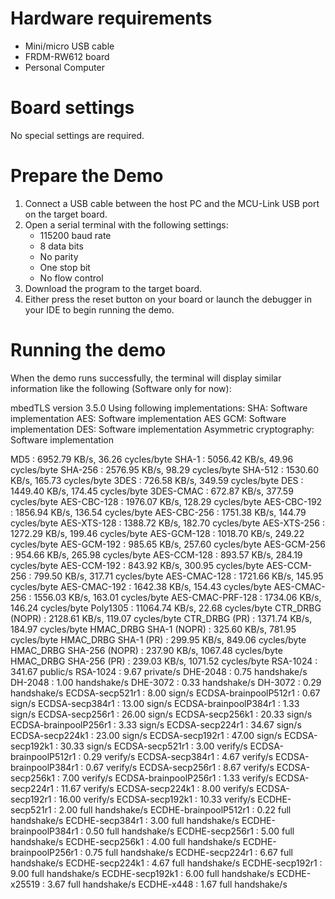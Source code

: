 Hardware requirements
=====================
- Mini/micro USB cable
- FRDM-RW612 board
- Personal Computer

Board settings
==============
No special settings are required.

Prepare the Demo
================
1.  Connect a USB cable between the host PC and the MCU-Link USB port on the target board. 
2.  Open a serial terminal with the following settings:
    - 115200 baud rate
    - 8 data bits
    - No parity
    - One stop bit
    - No flow control
3.  Download the program to the target board.
4.  Either press the reset button on your board or launch the debugger in your IDE to begin running the demo.

Running the demo
================
When the demo runs successfully, the terminal will display similar information like the following (Software only for now):

mbedTLS version 3.5.0
Using following implementations:
  SHA: Software implementation
  AES: Software implementation
  AES GCM: Software implementation
  DES: Software implementation
  Asymmetric cryptography: Software implementation

  MD5                      :  6952.79 KB/s,   36.26 cycles/byte
  SHA-1                    :  5056.42 KB/s,   49.96 cycles/byte
  SHA-256                  :  2576.95 KB/s,   98.29 cycles/byte
  SHA-512                  :  1530.60 KB/s,  165.73 cycles/byte
  3DES                     :  726.58 KB/s,  349.59 cycles/byte
  DES                      :  1449.40 KB/s,  174.45 cycles/byte
  3DES-CMAC                :  672.87 KB/s,  377.59 cycles/byte
  AES-CBC-128              :  1976.07 KB/s,  128.29 cycles/byte
  AES-CBC-192              :  1856.94 KB/s,  136.54 cycles/byte
  AES-CBC-256              :  1751.38 KB/s,  144.79 cycles/byte
  AES-XTS-128              :  1388.72 KB/s,  182.70 cycles/byte
  AES-XTS-256              :  1272.29 KB/s,  199.46 cycles/byte
  AES-GCM-128              :  1018.70 KB/s,  249.22 cycles/byte
  AES-GCM-192              :  985.65 KB/s,  257.60 cycles/byte
  AES-GCM-256              :  954.66 KB/s,  265.98 cycles/byte
  AES-CCM-128              :  893.57 KB/s,  284.19 cycles/byte
  AES-CCM-192              :  843.92 KB/s,  300.95 cycles/byte
  AES-CCM-256              :  799.50 KB/s,  317.71 cycles/byte
  AES-CMAC-128             :  1721.66 KB/s,  145.95 cycles/byte
  AES-CMAC-192             :  1642.38 KB/s,  154.43 cycles/byte
  AES-CMAC-256             :  1556.03 KB/s,  163.01 cycles/byte
  AES-CMAC-PRF-128         :  1734.06 KB/s,  146.24 cycles/byte
  Poly1305                 :  11064.74 KB/s,   22.68 cycles/byte
  CTR_DRBG (NOPR)          :  2128.61 KB/s,  119.07 cycles/byte
  CTR_DRBG (PR)            :  1371.74 KB/s,  184.97 cycles/byte
  HMAC_DRBG SHA-1 (NOPR)   :  325.60 KB/s,  781.95 cycles/byte
  HMAC_DRBG SHA-1 (PR)     :  299.95 KB/s,  849.06 cycles/byte
  HMAC_DRBG SHA-256 (NOPR) :  237.90 KB/s,  1067.48 cycles/byte
  HMAC_DRBG SHA-256 (PR)   :  239.03 KB/s,  1071.52 cycles/byte
  RSA-1024                 :  341.67  public/s
  RSA-1024                 :    9.67 private/s
  DHE-2048                 :    0.75 handshake/s
  DH-2048                  :    1.00 handshake/s
  DHE-3072                 :    0.33 handshake/s
  DH-3072                  :    0.29 handshake/s
  ECDSA-secp521r1          :    8.00 sign/s
  ECDSA-brainpoolP512r1    :    0.67 sign/s
  ECDSA-secp384r1          :   13.00 sign/s
  ECDSA-brainpoolP384r1    :    1.33 sign/s
  ECDSA-secp256r1          :   26.00 sign/s
  ECDSA-secp256k1          :   20.33 sign/s
  ECDSA-brainpoolP256r1    :    3.33 sign/s
  ECDSA-secp224r1          :   34.67 sign/s
  ECDSA-secp224k1          :   23.00 sign/s
  ECDSA-secp192r1          :   47.00 sign/s
  ECDSA-secp192k1          :   30.33 sign/s
  ECDSA-secp521r1          :    3.00 verify/s
  ECDSA-brainpoolP512r1    :    0.29 verify/s
  ECDSA-secp384r1          :    4.67 verify/s
  ECDSA-brainpoolP384r1    :    0.67 verify/s
  ECDSA-secp256r1          :    8.67 verify/s
  ECDSA-secp256k1          :    7.00 verify/s
  ECDSA-brainpoolP256r1    :    1.33 verify/s
  ECDSA-secp224r1          :   11.67 verify/s
  ECDSA-secp224k1          :    8.00 verify/s
  ECDSA-secp192r1          :   16.00 verify/s
  ECDSA-secp192k1          :   10.33 verify/s
  ECDHE-secp521r1          :    2.00 full handshake/s
  ECDHE-brainpoolP512r1    :    0.22 full handshake/s
  ECDHE-secp384r1          :    3.00 full handshake/s
  ECDHE-brainpoolP384r1    :    0.50 full handshake/s
  ECDHE-secp256r1          :    5.00 full handshake/s
  ECDHE-secp256k1          :    4.00 full handshake/s
  ECDHE-brainpoolP256r1    :    0.75 full handshake/s
  ECDHE-secp224r1          :    6.67 full handshake/s
  ECDHE-secp224k1          :    4.67 full handshake/s
  ECDHE-secp192r1          :    9.00 full handshake/s
  ECDHE-secp192k1          :    6.00 full handshake/s
  ECDHE-x25519             :    3.67 full handshake/s
  ECDHE-x448               :    1.67 full handshake/s
